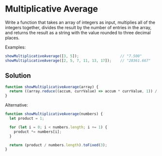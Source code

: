 # Multiplicative Average
Write a function that takes an array of integers as input, multiplies all of the integers together, divides the result by the number of entries in the array, and returns the result as a string with the value rounded to three decimal places.

Examples:
```js
showMultiplicativeAverage([3, 5]);                   // "7.500"
showMultiplicativeAverage([2, 5, 7, 11, 13, 17]);    // "28361.667"
```


## Solution
```js
function showMultiplicativeAverage(array) {
  return ((array.reduce((accum, currValue) => accum * currValue, 1)) / array.length).toFixed(3)
}
```

Alternative:
```js
function showMultiplicativeAverage(numbers) {
  let product = 1;

  for (let i = 0; i < numbers.length; i += 1) {
    product *= numbers[i];
  }

  return (product / numbers.length).toFixed(3);
}
```
